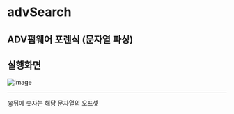 # advSearch
ADV펌웨어 포렌식 (문자열 파싱)
---

## 실행화면
![image](https://github.com/user-attachments/assets/a181115b-fb36-4809-918a-167f139e4c22)

---
@뒤에 숫자는 해당 문자열의 오프셋
